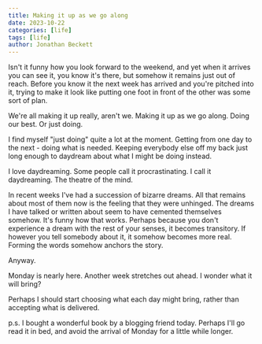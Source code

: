 ```yaml
---
title: Making it up as we go along
date: 2023-10-22
categories: [life]
tags: [life]
author: Jonathan Beckett
---
```


Isn't it funny how you look forward to the weekend, and yet when it arrives you can see it, you know it's there, but somehow it remains just out of reach. Before you know it the next week has arrived and you're pitched into it, trying to make it look like putting one foot in front of the other was some sort of plan.

We're all making it up really, aren't we. Making it up as we go along. Doing our best. Or just doing.

I find myself "just doing" quite a lot at the moment. Getting from one day to the next - doing what is needed. Keeping everybody else off my back just long enough to daydream about what I might be doing instead.

I love daydreaming. Some people call it procrastinating. I call it daydreaming. The theatre of the mind.

In recent weeks I've had a succession of bizarre dreams. All that remains about most of them now is the feeling that they were unhinged. The dreams I have talked or written about seem to have cemented themselves somehow. It's funny how that works. Perhaps because you don't experience a dream with the rest of your senses, it becomes transitory. If however you tell somebody about it, it somehow becomes more real. Forming the words somehow anchors the story.

Anyway.

Monday is nearly here. Another week stretches out ahead. I wonder what it will bring?

Perhaps I should start choosing what each day might bring, rather than accepting what is delivered.

p.s. I bought a wonderful book by a blogging friend today. Perhaps I'll go read it in bed, and avoid the arrival of Monday for a little while longer.